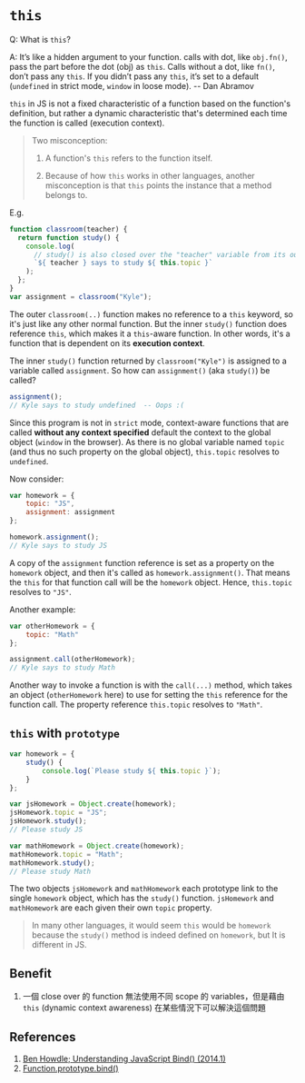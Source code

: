 # `this`

Q: What is `this`?

A: It’s like a hidden argument to your function. calls with dot, like `obj.fn()`, pass the part before the dot (obj) as `this`. Calls without a dot, like `fn()`, don’t pass any `this`. If you didn’t pass any `this`, it’s set to a default (`undefined` in strict mode, `window` in loose mode). -- Dan Abramov

`this` in JS is not a fixed characteristic of a function based on the function's definition, but rather a dynamic characteristic that's determined each time the function is called (execution context).

> Two misconception:
> 1. A function's `this` refers to the function itself.
>
> 2. Because of how `this` works in other languages, another misconception is that `this` points the instance that a method belongs to.

E.g.

```javascript
function classroom(teacher) {
  return function study() {
    console.log(
      // study() is also closed over the "teacher" variable from its outer scope.
      `${ teacher } says to study ${ this.topic }`
    );
  };
}
var assignment = classroom("Kyle");
```

The outer `classroom(..)` function makes no reference to a `this` keyword, so it's just like any other normal function. But the inner `study()` function does reference `this`, which makes it a `this`-aware function. In other words, it's a function that is dependent on its **execution context**.

The inner `study()` function returned by `classroom("Kyle")` is assigned to a variable called `assignment`. So how can `assignment()` (aka `study()`) be called?

```javascript
assignment();
// Kyle says to study undefined  -- Oops :(
```

Since this program is not in `strict` mode, context-aware functions that are called **without any context specified** default the context to the global object (`window` in the browser). As there is no global variable named `topic` (and thus no such property on the global object), `this.topic` resolves to `undefined`.

Now consider:

```javascript
var homework = {
    topic: "JS",
    assignment: assignment
};

homework.assignment();
// Kyle says to study JS

```

A copy of the `assignment` function reference is set as a property on the `homework` object, and then it's called as `homework.assignment()`. That means the `this` for that function call will be the `homework` object. Hence, `this.topic` resolves to `"JS"`.

Another example:

```javascript
var otherHomework = {
    topic: "Math"
};

assignment.call(otherHomework);
// Kyle says to study Math
```

Another way to invoke a function is with the `call(...)` method, which takes an object (`otherHomework` here) to use for setting the `this` reference for the function call. The property reference `this.topic` resolves to `"Math"`.

## `this` with `prototype`

```javascript
var homework = {
    study() {
        console.log(`Please study ${ this.topic }`);
    }
};

var jsHomework = Object.create(homework);
jsHomework.topic = "JS";
jsHomework.study();
// Please study JS

var mathHomework = Object.create(homework);
mathHomework.topic = "Math";
mathHomework.study();
// Please study Math
```

The two objects `jsHomework` and `mathHomework` each prototype link to the single `homework` object, which has the `study()` function. `jsHomework` and `mathHomework` are each given their own `topic` property.

> In many other languages, it would seem `this` would be `homework` because the `study()` method is indeed defined on `homework`, but It is different in JS.

## Benefit

1. 一個 close over 的 function 無法使用不同 scope 的 variables，但是藉由 `this` (dynamic context awareness) 在某些情況下可以解決這個問題

## References

1. [Ben Howdle; Understanding JavaScript Bind() (2014.1)](https://www.smashingmagazine.com/2014/01/understanding-javascript-function-prototype-bind/)
2. [Function.prototype.bind()](https://developer.mozilla.org/en-US/docs/Web/JavaScript/Reference/Global_objects/Function/bind)
